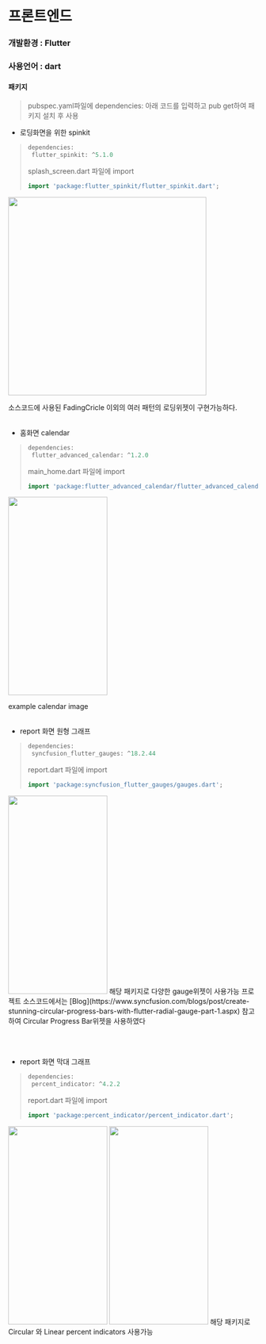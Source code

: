 # 프론트엔드
### 개발환경 : Flutter
### 사용언어 : dart

#### 패키지
>pubspec.yaml파일에 dependencies: 아래 코드를 입력하고 pub get하여 패키지 설치 후 사용

* 로딩화면을 위한 spinkit
>```dart
>dependencies:
>  flutter_spinkit: ^5.1.0
>```
>splash_screen.dart 파일에 import
>```dart
>import 'package:flutter_spinkit/flutter_spinkit.dart';
>```
>
<img src="https://raw.githubusercontent.com/ybq/AndroidSpinKit/master/art/screen.gif"  width="400" height="400"/>


소스코드에 사용된 FadingCricle 이외의 여러 패턴의 로딩위젯이 구현가능하다.
</br></br>
* 홈화면 calendar
>```dart
>dependencies:
>  flutter_advanced_calendar: ^1.2.0
>```
>main_home.dart 파일에 import
>```dart
>import 'package:flutter_advanced_calendar/flutter_advanced_calendar.dart';
>```
>
<img src="https://github.com/alex-melnyk/flutter_advanced_calendar/raw/master/PREVIEW_LIGHT_EXPANDED.png"  width="200" height="400"/>

  example calendar image
</br></br>

* report 화면 원형 그래프
>```dart
>dependencies:
>  syncfusion_flutter_gauges: ^18.2.44
>```
>report.dart 파일에 import
>```dart
>import 'package:syncfusion_flutter_gauges/gauges.dart';
>```
>
<img src="https://www.syncfusion.com/blogs/wp-content/uploads/2020/08/Circular-Progress-Bar-Styles.gif"  width="200" height="400"/>
해당 패키지로 다양한 gauge위젯이 사용가능 프로젝트 소스코드에서는 [Blog](https://www.syncfusion.com/blogs/post/create-stunning-circular-progress-bars-with-flutter-radial-gauge-part-1.aspx) 참고하여 Circular Progress Bar위젯을 사용하였다

</br></br>

* report 화면 막대 그래프
>```dart
>dependencies:
>  percent_indicator: ^4.2.2
>```
>report.dart 파일에 import
>```dart
>import 'package:percent_indicator/percent_indicator.dart';
>```
>
<img src="https://image.ibb.co/doViid/screen1.png"  width="200" height="400"/>
<img src="https://image.ibb.co/bszyGy/screen2.png"  width="200" height="400"/>
해당 패키지로 Circular 와 Linear percent indicators 사용가능
</br></br>
